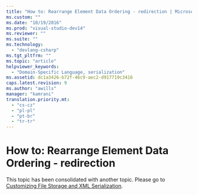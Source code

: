 ```yaml
---
title: "How to: Rearrange Element Data Ordering - redirection | Microsoft Docs"
ms.custom: ""
ms.date: "10/19/2016"
ms.prod: "visual-studio-dev14"
ms.reviewer: ""
ms.suite: ""
ms.technology: 
  - "devlang-csharp"
ms.tgt_pltfrm: ""
ms.topic: "article"
helpviewer_keywords: 
  - "Domain-Specific Language, serialization"
ms.assetid: dc1a3426-b72f-46c9-aec2-d917719c3416
caps.latest.revision: 9
ms.author: "awills"
manager: "kamrani"
translation.priority.mt: 
  - "cs-cz"
  - "pl-pl"
  - "pt-br"
  - "tr-tr"
---
```

# How to: Rearrange Element Data Ordering - redirection
This topic has been consolidated with another topic. Please go to [Customizing File Storage and XML Serialization](../modeling/customizing-file-storage-and-xml-serialization.md).